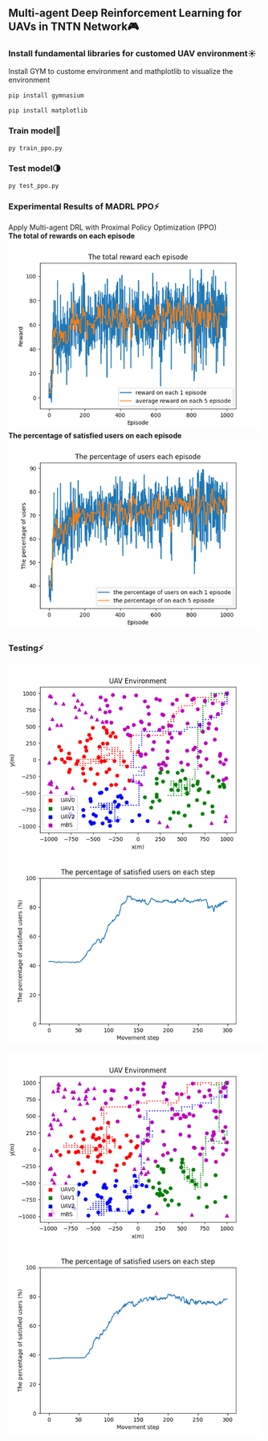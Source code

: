 ## Multi-agent Deep Reinforcement Learning for UAVs in TNTN Network🎮
### Install fundamental libraries for customed UAV environment☀️
Install GYM to custome environment and mathplotlib to visualize the environment
~~~
pip install gymnasium 
~~~
~~~
pip install matplotlib
~~~
### Train model🤖
~~~
py train_ppo.py 
~~~
### Test model🌗
~~~
py test_ppo.py 
~~~
### Experimental Results of MADRL PPO⚡️
Apply Multi-agent DRL with Proximal Policy Optimization (PPO)
<br> **The total of rewards on each episode** <br>
![fig1](images/result_reward.png)
<br> **The percentage of satisfied users on each episode** <br>
![fig2](images/result_user.png)

### Testing⚡️
![fig3](images/result.png)
![fig4](images/result_step.png)

![fig3](images/result1.png)
![fig4](images/result_step1.png)


